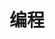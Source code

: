 ---
title: 编程
description: 编程是计算机科学的核心，是实现功能的方法和步骤。
image: https://images.unsplash.com/photo-1461749280684-dccba630e2f6

# Badge style
# style:
#     background: "#2a9d8f"
#     color: "#fff"
---